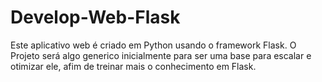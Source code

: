 # Develop-Web-Flask
 Este aplicativo web é criado em Python usando o framework Flask. O Projeto será algo generico inicialmente para ser uma base para escalar e otimizar ele, afim de treinar mais o conhecimento em Flask.
